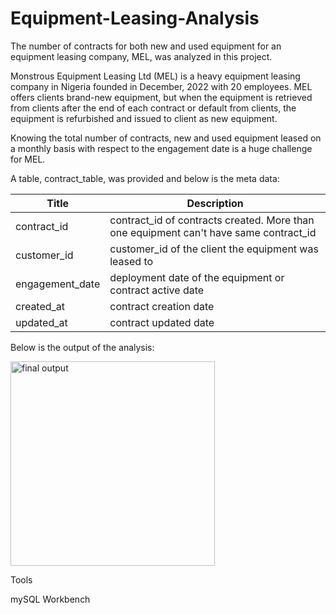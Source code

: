 # Equipment-Leasing-Analysis
The number of contracts for both new and used equipment for an equipment leasing company, MEL, was analyzed in this project.

Monstrous Equipment Leasing Ltd (MEL) is a heavy equipment leasing company in Nigeria founded in December, 2022 with 20 employees. MEL offers clients brand-new equipment, but when the equipment is retrieved from clients after the end of each contract or default from clients, the equipment is refurbished and issued to client as new equipment.

Knowing the total number of contracts, new and used equipment leased on a monthly basis with respect to the engagement date is a huge challenge for MEL.

A table, contract_table, was provided and below is the meta data:

 | Title | Description       |
 |---|---|
 | contract_id     | contract_id of contracts created. More than one equipment can't have same contract_id |
 | customer_id     | customer_id of the client the equipment was leased to |
 | engagement_date | deployment date of the equipment or contract active date  |
 | created_at | contract creation date  |
 | updated_at | contract updated date  |
 
 Below is the output of the analysis:
 
 <img width="327" alt="final output" src="https://user-images.githubusercontent.com/88712885/233595969-5f81af24-422f-4c24-9565-6dc6a383065e.png">

Tools

mySQL Workbench
